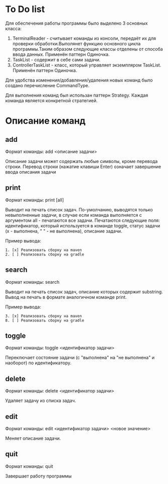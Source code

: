 # To Do list

Для обеспечения работы программы было выделено 3 основных класса:
1. TerminalReader - считывает команды из консоли, передаёт их для проверки обработки.Выполянет функцию основного цикла программы.Таким образом следующие классы отделены от способа ввода данных.  Применён паттерн Одиночка.
2. TaskList - содержит в себе сами задачи.
3. ControllerTaskList - класс, который управляет экземпляром TaskList. Применён паттерн Одиночка.

Для удобства изменения/добавления/удаления новых команд было создано перечисление CommandType.

Для выполнения команд был использан паттерн Strategy. Каждая команда является конкретной стратегией.

# Описание команд

## add
Формат команды: add <описание задачи>

Описание задачи может содержать любые символы, кроме перевода строки. Перевод строки (нажатие клавиши Enter) означает завершение ввода описания задачи

## print
Формат команды: print [all]

Выводит на печать список задач. По-умолчанию, выводятся только невыполненные задачи, в случае если команда выполняется с аргументом all - печатаются все задачи. Печатаются следующие поля: идентификатор, который используется в команде toggle, статус задачи (x - выполнена, " " - не выполнена), описание задачи.

Пример вывода:

	1. [x] Реализовать сборку на maven
	2. [ ] Реализовать сборку на gradle

## search
Формат команды: search <substring>

Выводит на печать список задач, описание которых содержит substring. Вывод на печать в формате аналогичном команде print.

Пример вывода:

	3. [x] Реализовать сборку на maven
	8. [ ] Реализовать сборку на gradle


## toggle
Формат команды: toggle <идентификатор задачи>

Переключает состояние задачи (с "выполнена" на "не выполнена" и наоборот) по идентификатору. 



## delete
Формат команды: delete <идентификатор задачи>

Удаляет задачу из списка задач.



## edit
Формат команды: edit <идентификатор задачи> <новое значение>

Меняет описание задачи. 



## quit
Формат команды: quit

Завершает работу программы